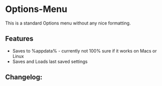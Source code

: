 # Options-Menu
This is a standard Options menu without any nice formatting.

## Features
* Saves to %appdata% - currently not 100% sure if it works on Macs or Linux
* Saves and Loads last saved settings


## Changelog:
